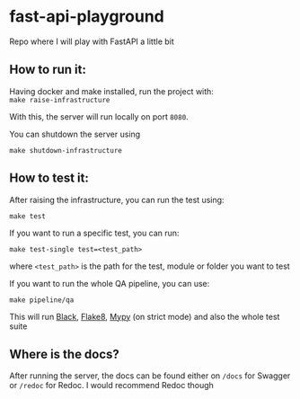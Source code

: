 # fast-api-playground
Repo where I will play with FastAPI a little bit


## How to run it:

Having docker and make installed, run the project with:  
`make raise-infrastructure`

With this, the server will run locally on port `8080`.

You can shutdown the server using  

`make shutdown-infrastructure`

## How to test it:

After raising the infrastructure, you can run the test using:
  
`make test`

If you want to run a specific test, you can run:
  
`make test-single test=<test_path>`
  
where `<test_path>` is the path for the test, module or folder you want to test

If you want to run the whole QA pipeline, you can use:
  
`make pipeline/qa`

This will run [Black](https://black.readthedocs.io/en/stable/), [Flake8](https://flake8.pycqa.org/en/latest/), [Mypy](http://mypy-lang.org/) (on strict mode) and also the whole test suite

## Where is the docs?

After running the server, the docs can be found either on `/docs` for Swagger or `/redoc` for Redoc. I would recommend Redoc though


